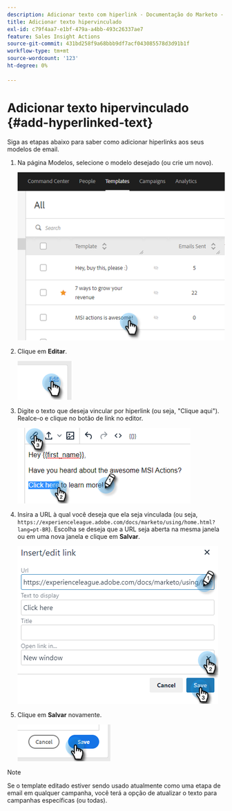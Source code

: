 ```yaml
---
description: Adicionar texto com hiperlink - Documentação do Marketo - Documentação do produto
title: Adicionar texto hipervinculado
exl-id: c79f4aa7-e1bf-479a-a4bb-493c26337ae7
feature: Sales Insight Actions
source-git-commit: 431bd258f9a68bbb9df7acf043085578d3d91b1f
workflow-type: tm+mt
source-wordcount: '123'
ht-degree: 0%

---
```


# Adicionar texto hipervinculado {#add-hyperlinked-text}

Siga as etapas abaixo para saber como adicionar hiperlinks aos seus modelos de email.

1. Na página Modelos, selecione o modelo desejado (ou crie um novo).

   ![](assets/add-hyperlinked-text-1.png)

1. Clique em **Editar**.

   ![](assets/add-hyperlinked-text-2.png)

1. Digite o texto que deseja vincular por hiperlink (ou seja, &quot;Clique aqui&quot;). Realce-o e clique no botão de link no editor.

   ![](assets/add-hyperlinked-text-3.png)

1. Insira a URL à qual você deseja que ela seja vinculada (ou seja, `https://experienceleague.adobe.com/docs/marketo/using/home.html?lang=pt-BR`). Escolha se deseja que a URL seja aberta na mesma janela ou em uma nova janela e clique em **Salvar**.

   ![](assets/add-hyperlinked-text-4.png)

1. Clique em **Salvar** novamente.

   ![](assets/add-hyperlinked-text-5.png)

>[!NOTE]
>
>Se o template editado estiver sendo usado atualmente como uma etapa de email em qualquer campanha, você terá a opção de atualizar o texto para campanhas específicas (ou todas).
